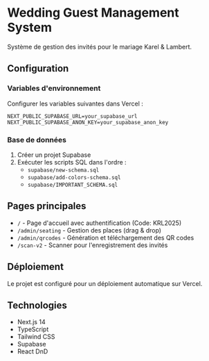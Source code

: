 # Wedding Guest Management System

Système de gestion des invités pour le mariage Karel & Lambert.

## Configuration

### Variables d'environnement

Configurer les variables suivantes dans Vercel :

```
NEXT_PUBLIC_SUPABASE_URL=your_supabase_url
NEXT_PUBLIC_SUPABASE_ANON_KEY=your_supabase_anon_key
```

### Base de données

1. Créer un projet Supabase
2. Exécuter les scripts SQL dans l'ordre :
   - `supabase/new-schema.sql`
   - `supabase/add-colors-schema.sql`
   - `supabase/IMPORTANT_SCHEMA.sql`

## Pages principales

- `/` - Page d'accueil avec authentification (Code: KRL2025)
- `/admin/seating` - Gestion des places (drag & drop)
- `/admin/qrcodes` - Génération et téléchargement des QR codes
- `/scan-v2` - Scanner pour l'enregistrement des invités

## Déploiement

Le projet est configuré pour un déploiement automatique sur Vercel.

## Technologies

- Next.js 14
- TypeScript
- Tailwind CSS
- Supabase
- React DnD